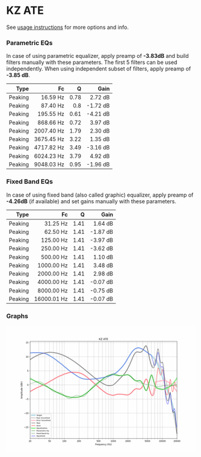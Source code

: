 # KZ ATE
See [usage instructions](https://github.com/jaakkopasanen/AutoEq#usage) for more options and info.

### Parametric EQs
In case of using parametric equalizer, apply preamp of **-3.83dB** and build filters manually
with these parameters. The first 5 filters can be used independently.
When using independent subset of filters, apply preamp of **-3.85 dB**.

| Type    | Fc         |    Q | Gain     |
|--------:|-----------:|-----:|---------:|
| Peaking | 16.59 Hz   | 0.78 | 2.72 dB  |
| Peaking | 87.40 Hz   | 0.8  | -1.72 dB |
| Peaking | 195.55 Hz  | 0.61 | -4.21 dB |
| Peaking | 868.66 Hz  | 0.72 | 3.97 dB  |
| Peaking | 2007.40 Hz | 1.79 | 2.30 dB  |
| Peaking | 3675.45 Hz | 3.22 | 1.35 dB  |
| Peaking | 4717.82 Hz | 3.49 | -3.16 dB |
| Peaking | 6024.23 Hz | 3.79 | 4.92 dB  |
| Peaking | 9048.03 Hz | 0.95 | -1.96 dB |

### Fixed Band EQs
In case of using fixed band (also called graphic) equalizer, apply preamp of **-4.26dB**
(if available) and set gains manually with these parameters.

| Type    | Fc          |    Q | Gain     |
|--------:|------------:|-----:|---------:|
| Peaking | 31.25 Hz    | 1.41 | 1.64 dB  |
| Peaking | 62.50 Hz    | 1.41 | -1.87 dB |
| Peaking | 125.00 Hz   | 1.41 | -3.97 dB |
| Peaking | 250.00 Hz   | 1.41 | -3.62 dB |
| Peaking | 500.00 Hz   | 1.41 | 1.10 dB  |
| Peaking | 1000.00 Hz  | 1.41 | 3.48 dB  |
| Peaking | 2000.00 Hz  | 1.41 | 2.98 dB  |
| Peaking | 4000.00 Hz  | 1.41 | -0.07 dB |
| Peaking | 8000.00 Hz  | 1.41 | -0.75 dB |
| Peaking | 16000.01 Hz | 1.41 | -0.07 dB |

### Graphs
![](./KZ%20ATE.png)